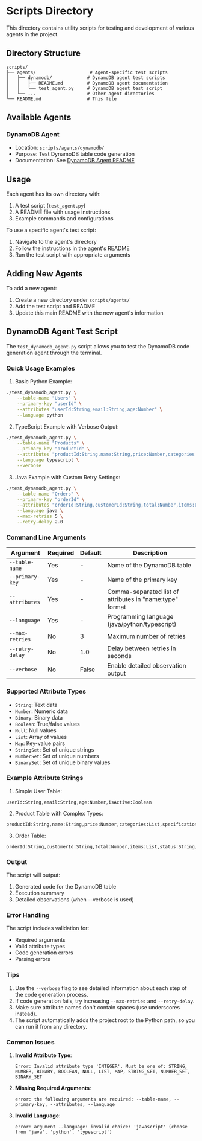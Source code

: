 # Scripts Directory

This directory contains utility scripts for testing and development of various agents in the project.

## Directory Structure

```
scripts/
├── agents/                    # Agent-specific test scripts
│   ├── dynamodb/             # DynamoDB agent test scripts
│   │   ├── README.md         # DynamoDB agent documentation
│   │   └── test_agent.py     # DynamoDB agent test script
│   └── ...                   # Other agent directories
└── README.md                 # This file
```

## Available Agents

### DynamoDB Agent
- Location: `scripts/agents/dynamodb/`
- Purpose: Test DynamoDB table code generation
- Documentation: See [DynamoDB Agent README](agents/dynamodb/README.md)

## Usage

Each agent has its own directory with:
1. A test script (`test_agent.py`)
2. A README file with usage instructions
3. Example commands and configurations

To use a specific agent's test script:
1. Navigate to the agent's directory
2. Follow the instructions in the agent's README
3. Run the test script with appropriate arguments

## Adding New Agents

To add a new agent:
1. Create a new directory under `scripts/agents/`
2. Add the test script and README
3. Update this main README with the new agent's information

## DynamoDB Agent Test Script

The `test_dynamodb_agent.py` script allows you to test the DynamoDB code generation agent through the terminal.

### Quick Usage Examples

1. Basic Python Example:
```bash
./test_dynamodb_agent.py \
    --table-name "Users" \
    --primary-key "userId" \
    --attributes "userId:String,email:String,age:Number" \
    --language python
```

2. TypeScript Example with Verbose Output:
```bash
./test_dynamodb_agent.py \
    --table-name "Products" \
    --primary-key "productId" \
    --attributes "productId:String,name:String,price:Number,categories:List" \
    --language typescript \
    --verbose
```

3. Java Example with Custom Retry Settings:
```bash
./test_dynamodb_agent.py \
    --table-name "Orders" \
    --primary-key "orderId" \
    --attributes "orderId:String,customerId:String,total:Number,items:List" \
    --language java \
    --max-retries 5 \
    --retry-delay 2.0
```

### Command Line Arguments

| Argument | Required | Default | Description |
|----------|----------|---------|-------------|
| `--table-name` | Yes | - | Name of the DynamoDB table |
| `--primary-key` | Yes | - | Name of the primary key |
| `--attributes` | Yes | - | Comma-separated list of attributes in "name:type" format |
| `--language` | Yes | - | Programming language (java/python/typescript) |
| `--max-retries` | No | 3 | Maximum number of retries |
| `--retry-delay` | No | 1.0 | Delay between retries in seconds |
| `--verbose` | No | False | Enable detailed observation output |

### Supported Attribute Types

- `String`: Text data
- `Number`: Numeric data
- `Binary`: Binary data
- `Boolean`: True/false values
- `Null`: Null values
- `List`: Array of values
- `Map`: Key-value pairs
- `StringSet`: Set of unique strings
- `NumberSet`: Set of unique numbers
- `BinarySet`: Set of unique binary values

### Example Attribute Strings

1. Simple User Table:
```
userId:String,email:String,age:Number,isActive:Boolean
```

2. Product Table with Complex Types:
```
productId:String,name:String,price:Number,categories:List,specifications:Map,images:BinarySet
```

3. Order Table:
```
orderId:String,customerId:String,total:Number,items:List,status:String,createdAt:Number
```

### Output

The script will output:
1. Generated code for the DynamoDB table
2. Execution summary
3. Detailed observations (when --verbose is used)

### Error Handling

The script includes validation for:
- Required arguments
- Valid attribute types
- Code generation errors
- Parsing errors

### Tips

1. Use the `--verbose` flag to see detailed information about each step of the code generation process.
2. If code generation fails, try increasing `--max-retries` and `--retry-delay`.
3. Make sure attribute names don't contain spaces (use underscores instead).
4. The script automatically adds the project root to the Python path, so you can run it from any directory.

### Common Issues

1. **Invalid Attribute Type**:
   ```
   Error: Invalid attribute type 'INTEGER'. Must be one of: STRING, NUMBER, BINARY, BOOLEAN, NULL, LIST, MAP, STRING_SET, NUMBER_SET, BINARY_SET
   ```

2. **Missing Required Arguments**:
   ```
   error: the following arguments are required: --table-name, --primary-key, --attributes, --language
   ```

3. **Invalid Language**:
   ```
   error: argument --language: invalid choice: 'javascript' (choose from 'java', 'python', 'typescript')
   ``` 